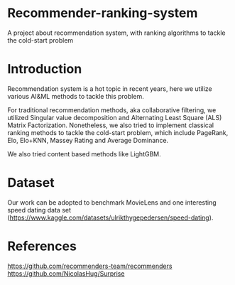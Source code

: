 # Recommender-ranking-system
A project about recommendation system, with ranking algorithms to tackle the cold-start problem

# Introduction
Recommendation system is a hot topic in recent years, here we utilize various AI&ML methods to tackle this problem.

For traditional recommendation methods, aka collaborative filtering, we utilized Singular value decomposition and Alternating Least Square (ALS) Matrix Factorization. Nonetheless, we also tried to implement classical ranking methods to tackle the cold-start problem, which include PageRank, Elo, Elo+KNN, Massey Rating and Average Dominance. 

We also tried content based methods like LightGBM.

# Dataset
Our work can be adopted to benchmark MovieLens and one interesting speed dating data set (https://www.kaggle.com/datasets/ulrikthygepedersen/speed-dating). 

# References
https://github.com/recommenders-team/recommenders   
https://github.com/NicolasHug/Surprise